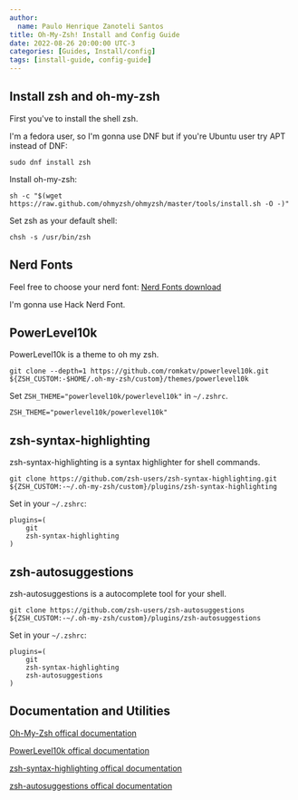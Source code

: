 ```yaml
---
author:
  name: Paulo Henrique Zanoteli Santos
title: Oh-My-Zsh! Install and Config Guide
date: 2022-08-26 20:00:00 UTC-3
categories: [Guides, Install/config]
tags: [install-guide, config-guide]
---
```


## Install zsh and oh-my-zsh

First you've to install the shell zsh.

I'm a fedora user, so I'm gonna use DNF but if you're Ubuntu user try APT instead of DNF:
```shell
sudo dnf install zsh
```

Install oh-my-zsh:
```shell
sh -c "$(wget https://raw.github.com/ohmyzsh/ohmyzsh/master/tools/install.sh -O -)"
```

Set zsh as your default shell:
```shell
chsh -s /usr/bin/zsh
```

## Nerd Fonts

Feel free to choose your nerd font: [Nerd Fonts download](https://www.nerdfonts.com/font-downloads)

I'm gonna use Hack Nerd Font.

## PowerLevel10k

PowerLevel10k is a theme to oh my zsh.

```shell
git clone --depth=1 https://github.com/romkatv/powerlevel10k.git ${ZSH_CUSTOM:-$HOME/.oh-my-zsh/custom}/themes/powerlevel10k
```

Set `ZSH_THEME="powerlevel10k/powerlevel10k"` in `~/.zshrc`.

```shell
ZSH_THEME="powerlevel10k/powerlevel10k"
```

## zsh-syntax-highlighting

zsh-syntax-highlighting is a syntax highlighter for shell commands.

```shell
git clone https://github.com/zsh-users/zsh-syntax-highlighting.git ${ZSH_CUSTOM:-~/.oh-my-zsh/custom}/plugins/zsh-syntax-highlighting
```

Set in your `~/.zshrc`:

```shell
plugins=( 
    git
    zsh-syntax-highlighting
)
```

## zsh-autosuggestions

zsh-autosuggestions is a autocomplete tool for your shell.

```shell
git clone https://github.com/zsh-users/zsh-autosuggestions ${ZSH_CUSTOM:-~/.oh-my-zsh/custom}/plugins/zsh-autosuggestions
```

Set in your `~/.zshrc`:

```shell
plugins=( 
    git
    zsh-syntax-highlighting
    zsh-autosuggestions
)
```

## Documentation and Utilities

[Oh-My-Zsh offical documentation](https://ohmyz.sh/#install)

[PowerLevel10k offical documentation](https://github.com/romkatv/powerlevel10k#oh-my-zsh)

[zsh-syntax-highlighting offical documentation](https://github.com/zsh-users/zsh-syntax-highlighting)

[zsh-autosuggestions offical documentation](https://github.com/zsh-users/zsh-autosuggestions)
